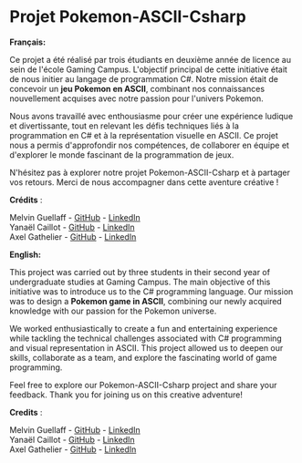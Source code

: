 # Projet Pokemon-ASCII-Csharp

__Français:__

Ce projet a été réalisé par trois étudiants en deuxième année de licence au sein de l'école Gaming Campus. L'objectif principal de cette initiative était de nous initier au langage de programmation C#. Notre mission était de concevoir un __jeu Pokemon en ASCII__, combinant nos connaissances nouvellement acquises avec notre passion pour l'univers Pokemon.

Nous avons travaillé avec enthousiasme pour créer une expérience ludique et divertissante, tout en relevant les défis techniques liés à la programmation en C# et à la représentation visuelle en ASCII. Ce projet nous a permis d'approfondir nos compétences, de collaborer en équipe et d'explorer le monde fascinant de la programmation de jeux.

N'hésitez pas à explorer notre projet Pokemon-ASCII-Csharp et à partager vos retours. Merci de nous accompagner dans cette aventure créative !

__Crédits__ :  

Melvin Guellaff - [GitHub](https://github.com/Mguellaff) - [LinkedIn](https://www.linkedin.com/in/melvin-guellaff-353628202/)  
Yanaël Caillot - [GitHub](https://github.com/Dranemo) - [LinkedIn](https://www.linkedin.com/in/ycaillot/)  
Axel Gathelier - [GitHub](https://github.com/GolfOcean334) - [LinkedIn](https://www.linkedin.com/in/axel-gathelier-13198b252/)  


__English:__

This project was carried out by three students in their second year of undergraduate studies at Gaming Campus. The main objective of this initiative was to introduce us to the C# programming language. Our mission was to design a __Pokemon game in ASCII__, combining our newly acquired knowledge with our passion for the Pokemon universe.

We worked enthusiastically to create a fun and entertaining experience while tackling the technical challenges associated with C# programming and visual representation in ASCII. This project allowed us to deepen our skills, collaborate as a team, and explore the fascinating world of game programming.

Feel free to explore our Pokemon-ASCII-Csharp project and share your feedback. Thank you for joining us on this creative adventure!

__Credits__ :  

Melvin Guellaff - [GitHub](https://github.com/Mguellaff) - [LinkedIn](https://www.linkedin.com/in/melvin-guellaff-353628202/)  
Yanaël Caillot - [GitHub](https://github.com/Dranemo) - [LinkedIn](https://www.linkedin.com/in/ycaillot/)  
Axel Gathelier - [GitHub](https://github.com/GolfOcean334) - [LinkedIn](https://www.linkedin.com/in/axel-gathelier-13198b252/)  

